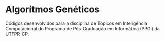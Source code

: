 # Algorítmos Genéticos

Códigos desenvolvidos para a disciplina de Tópicos em Inteligência Computacional do Programa de Pós-Graduação em Informática (PPGI) da UTFPR-CP.